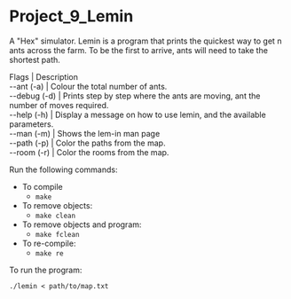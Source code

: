 # Project_9_Lemin
A "Hex" simulator. Lemin is a program that prints the quickest way to get n ants across the farm. To be the first to arrive, ants will need to take the shortest path.

 Flags       | Description                                                                      
--ant (-a)   | Colour the total number of ants.                                                 
--debug (-d) | Prints step by step where the ants are moving, ant the number of moves required.             
--help (-h)  | Display a message on how to use lemin, and the available parameters.            
--man (-m)   | Shows the lem-in man page                                                       
--path (-p)  | Color the paths from the map.                                                   
--room (-r)  | Color the rooms from the map.                                                   

Run the following commands:

* To compile
	- `make`
* To remove objects:
	- `make clean`
* To remove objects and program:
	- `make fclean`
* To re-compile:
	- `make re`

To run the program:

`./lemin < path/to/map.txt`
